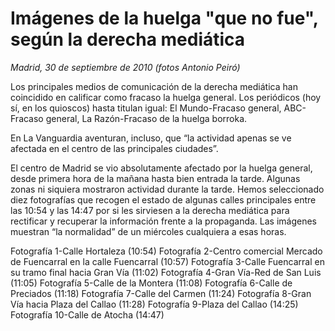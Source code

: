 # Imágenes de la huelga "que no fue", según la derecha mediática

*Madrid, 30 de septiembre de 2010 (fotos Antonio Peiró)*

Los principales medios de comunicación de la derecha mediática han coincidido en calificar como fracaso la huelga general. Los periódicos (hoy sí, en los quioscos) hasta titulan igual: El Mundo-Fracaso general, ABC-Fracaso general, La Razón-Fracaso de la huelga borroka.

En La Vanguardia aventuran, incluso, que “la actividad apenas se ve afectada en el centro de las principales ciudades”.

El centro de Madrid se vio absolutamente afectado por la huelga general, desde primera hora de la mañana hasta bien entrada la tarde. Algunas zonas ni siquiera mostraron actividad durante la tarde. Hemos seleccionado diez fotografías que recogen el estado de algunas calles principales entre las 10:54 y las 14:47 por si les sirviesen a la derecha mediática para rectificar y recuperar la información frente a la propaganda. Las imágenes muestran “la normalidad” de un miércoles cualquiera a esas horas.

Fotografía 1-Calle Hortaleza (10:54)
Fotografía 2-Centro comercial Mercado de Fuencarral en la calle Fuencarral (10:57)
Fotografía 3-Calle Fuencarral en su tramo final hacia Gran Vía (11:02)
Fotografía 4-Gran Vía-Red de San Luis (11:05)
Fotografía 5-Calle de la Montera (11:08)
Fotografía 6-Calle de Preciados (11:18)
Fotografía 7-Calle del Carmen (11:24)
Fotografía 8-Gran Vía hacia Plaza del Callao (11:28)
Fotografía 9-Plaza del Callao (14:25)
Fotografía 10-Calle de Atocha (14:47)

